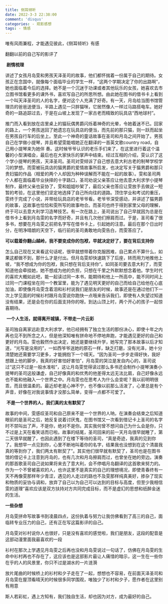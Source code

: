 ```yaml
---
title: 侧耳倾听
date: 2022-3-3 22:38:00
comment: 'disqus'
categories: - 观影感想
tags: - 情感
---
```


   唯有风雨兼程，才能遇见彼此，《侧耳倾听》有感

   翻翻以前的自己写的影评了

​	**剧情梳理**

​	讲述了女孩月岛雯和男孩天泽圣司的故事，他们都怀揣着一份属于自己的期待。女孩正在念国中，就像每个面临毕业的学生一样，“这两个学期决定了你的出路啊”，她也面临着今后的选择。她不是一个沉迷于功课或者其他玩乐的女孩，她喜欢去市立图书馆看更多的课外书，喜欢写自己的所思所想。由此她在图书的借书卡上看到一个叫天泽圣司的人的名字，便对这个人充满了好奇。有一天，月岛给当图书馆管理员的爸爸送便当，半路上遇见一只胖猫咪，它居然像人一样过马路搭电车。她好奇的一路追踪过去，于是在山坡上发现了一家古老而精致的玩具店“西地球村”。

​	推门而入看到放在店里桌上的猫玩偶男爵闪烁着神奇的光晕，令她着迷不已。回家的路上，一个男孩送回了她遗忘在玩具店的便当，而先前的那只猫，则一跃而起坐在男孩自行车的后坐上。至此一个神奇的童话故事在圣司和月岛之间开始了。男孩自己在学做小提琴，并且希望雯能唱她正在翻译的一首英文歌country road，自己用小提琴来为她伴 奏。这时候爷爷认识的老乐手们来了，在这里进行着这个温馨的小型演唱会，最后也在大家快乐的掌声中结束。经过互相的介绍，雯认识了这个学小提琴的男孩，天泽圣司。圣司对雯倾诉了自己想去意大利古老的制琴学校学习的梦想。而雯被玩具店的猫男爵的爱情故事所启发，也决定写关于猫男爵和那只贵妇猫的作品（相爱的两个人却因为种种误解而不能在一起的故事）。雯和圣司两个人都在面临着毕业抉择的十字路口，圣司劝说父亲答应让他去意大利求学小提琴制作，最终父亲也妥协了，雯和姐姐吵架了，最后父亲也答应让雯放手去做这一短暂的考验，在这里他们坚定地选择了自己所向往的道路。顶住学业和考试的重压，雯终于完成了小说，并带给玩具店的老爷爷看。老爷爷深受感动，并讲述了猫男爵的故事，这故事也恰恰和雯所写的故事吻合。而圣司也终于得到家里父母的理解，终于可以去意大利学习造琴技艺。有一次在路上，圣司说出了自己早就因为总是在借书卡上看到月岛雯的名字而好奇，并且有几次他们擦肩而过。于是，圣司看了很多书，想要在月岛雯之前把名字写在借书卡上，引起她的注意。最后在那个日出时分，在明净晴朗的天空下，临行前的圣司勇敢地向雯告白，而雯答应了。

​	**可以载着你翻山越岭，我不要变成你的包袱，早就决定好了，要在背后支持你**

 怎么自己现在又来看这句话呢，很早就想带着你克服困难，自己累点不算什么，如果这都做不到，那什么才是付出。但月岛雯却快速跳下了后座，转而用力地推他上坡，“我不想成为你的包袱，我只想在背后支持你”。如同圣司要去意大利了，而雯知道他会牵挂她，她不想成为他的负担，只想在千里之外默默想念着他。学生时代的喜欢大概如此吧，能一起读过同一本书，能期待和他上一所高中，能不同时间上过同一门课程坐在同一个教室里，能为了遇见明天更好的自己而给自己给他在心底加油，即使像月岛雯含着泪和衫村说我们是朋友的时候，故事还是在通过他们下一次上学见面的时候衫村跟月岛雯说你跑快一点哦来告诉我们，即使有人失望过知道没有结果，还是会在你的后面支持你的呀。到达山顶上时，两个开心的孩子一起惊喜期待。

​	**一个人生活，就得离开城镇，不带走一片云彩**

​	圣司独自离家远赴意大利求学，他已经拥有了独立生活的那份决心，即使十年之内再也见不到所念之人，但是他深知唯有拼命地不停地奔跑，才能遇见更好的自己和更好的月岛。雯也毅然作出决定，她还是要继续升学，她写完了那本故事以后才知道，“光写是没用的”，一如西爷爷送她的原石一样，缺乏打磨，没有光泽，她十分清楚她还需要学习更多，才能拥抱下一个晴天。“因为圣司一步步走得好快，我好想跟上他的脚步，我真的好害怕好害怕”，月岛雯的哭泣是发自内心的，圣司说过“这只不过是一般水准啦”，这让月岛雯觉得读过那么多书还会制作小提琴演奏小提琴的圣司这般谦虚，自己好像真的和优秀的他差得太远无法比肩，自己好像永远也不能和他融入一个世界之中。月岛雯也在思考人为什么会变呢？我以前明明很乖，而且很温柔的。最近却老是心神不宁，也不像以前那么活泼了，心里总是有个声音，好像在对我说事情才没那么简单，变得一点都不可爱了。

​	**不是一个世界的人，我们真的太有默契了**

​	故事的中间，雯感叹圣司和自己原来不是一个世界的人呐，在演奏会结束之后知道眼前的是圣司之后，她反复说着讨厌鬼，在图书馆又一次看到借记卡上圣司的名字时不禁叫出了声，不是你，绝对不是你。其实我何曾不想问自己为什么会是你，只不过是上天在看笑话而已啦。故事的结尾，圣司回来的前一天月岛很早就睡了，第二天很早就醒了，也因此遇到了在楼下等待的圣司，“真是奇迹，我真的见到你了。我想早一点见到你，心里不断地叫着你的名字，结果我也没想到在这个清晨我真的等到你了，我们两太有默契了”。其实他们很早就有默契了，圣司也是在图书馆的借记卡上注意到月岛的，也有几次和月岛擦肩而过，也曾坐在她的旁边。演奏的那首歌圣司自己说如果将来去了意大利，会不停唱月岛翻译的这首歌来努力的。作为一个不曾被喜欢的人，也许这里不是真实的自己的理想境况，即使青春终有一天不再像雯那样年少青涩，遇见的人走过的路也不及雯那样纯真美好，掺杂了现实和物质的妥协与调和，放弃了自己以为自己可以达到的目标与高度，但至少我相信雯的道理“喜欢应该是双方扶持对方共同完成目标，而不是虚幻的思想和纸醉金迷的生活。

   **一些杂想**

​	月岛雯拼命写故事书到凌晨四点，这份执着与努力让我仿佛看到了高三的自己，面临转专业压力的自己，还有正在写这篇影评的自己。

​	月岛雯对衫村说你人也很好，只是没有喜欢的感觉啦，我们是朋友，这段的配音是这部动漫里面我最喜欢的一段

 衫村在那次上学遇见月岛雯之后再也没和月岛雯说过一句话了，仿佛在月岛雯的生命中衫村再也不存在了，这应该也是这部影片最让人痛惜的暗示，这一生在一些你在乎的人的风景里，你只不过是湖水的一片涟漪

​	放片尾曲的时候桥上的衫村和夕子走在了一起，想想也不容易，在前面天泽圣司和月岛雯在屋顶看晴天的时候很多同学围观，唯独少了衫村和夕子，愿作者在这里别有用意

​	斯人若彩虹，遇上方知有，我们独自生活，却也因为对方，成为最好的自己。